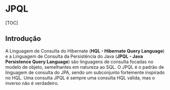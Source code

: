 # JPQL

[TOC]

## Introdução

A Linguagem de Consulta do Hibernate (**HQL - Hibernate Query Language**) e a Linguagem de Consulta da Persistência do Java (**JPQL - Java Persistence Query Language**) são linguagens de consulta focadas no modelo de objeto, semelhantes em natureza ao SQL. O JPQL é o padrão de linguagem de consulta do JPA, sendo um subconjunto fortemente inspirado no HQL. Uma consulta JPQL é sempre uma consulta HQL válida, mas o inverso não é verdadeiro. 